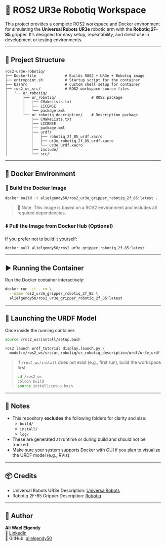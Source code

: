 # 🤖 ROS2 UR3e Robotiq Workspace

This project provides a complete ROS2 workspace and Docker environment for simulating the **Universal Robots UR3e** robotic arm with the **Robotiq 2F-85** gripper. It’s designed for easy setup, repeatability, and direct use in development or testing environments.

---

## 📁 Project Structure

```
ros2-ur3e-robotiq/
├── Dockerfile             # Builds ROS2 + UR3e + Robotiq image
├── entrypoint.sh          # Startup script for the container
├── bashrc                 # Custom shell setup for container
├── ros2_ws_src/           # ROS2 workspace source files
│   └── ur_robotiq/
│       ├── ur_robotiq/                # ROS2 package
│       │   ├── CMakeLists.txt
│       │   ├── LICENSE
│       │   └── package.xml
│       └── ur_robotiq_description/    # Description package
│           ├── CMakeLists.txt
│           ├── LICENSE
│           ├── package.xml
│           ├── urdf/
│           │   ├── robotiq_2f_85_urdf.xacro
│           │   ├── ur3e_robotiq_2f_85_urdf.xacro
│           │   └── ur3e_urdf.xacro
│           ├── include/
│           └── src/
```

---

## 🐳 Docker Environment

### 🔨 Build the Docker Image

```bash
docker build -t alielgendy50/ros2_ur3e_gripper_robotiq_2f_85:latest .
```

> 🧠 Note: This image is based on a ROS2 environment and includes all required dependencies.

### ⬇️ Pull the Image from Docker Hub (Optional)

If you prefer not to build it yourself:

```bash
docker pull alielgendy50/ros2_ur3e_gripper_robotiq_2f_85:latest
```

---

## ▶️ Running the Container

Run the Docker container interactively:

```bash
docker run -it --rm \
  --name ros2_ur3e_gripper_robotiq_2f_85 \
  alielgendy50/ros2_ur3e_gripper_robotiq_2f_85:latest
```

---

## 🚀 Launching the URDF Model

Once inside the running container:

```bash
source /ros2_ws/install/setup.bash

ros2 launch urdf_tutorial display.launch.py \
  model:=/ros2_ws/src/ur_robotiq/ur_robotiq_description/urdf/ur3e_urdf.xacro
```

> If `/ros2_ws/install` does not exist (e.g., first run), build the workspace first:
>
> ```bash
> cd /ros2_ws
> colcon build
> source install/setup.bash
> ```

---

## 📝 Notes

- This repository **excludes** the following folders for clarity and size:
  - `build/`
  - `install/`
  - `log/`
- These are generated at runtime or during build and should not be tracked.
- Make sure your system supports Docker with GUI if you plan to visualize the URDF model (e.g., RViz).

---

## 📦 Credits

- Universal Robots UR3e Description: [UniversalRobots](https://github.com/UniversalRobots)
- Robotiq 2F-85 Gripper Description: [Robotiq](https://github.com/ros-industrial/robotiq)

---

## 🔗 Author

**Ali Wael Elgendy**  
🔗 [LinkedIn](https://www.linkedin.com/in/ali-elgendy-18913b1aa)  
🐙 GitHub: [alielgendy50](https://github.com/alielgendy50)
